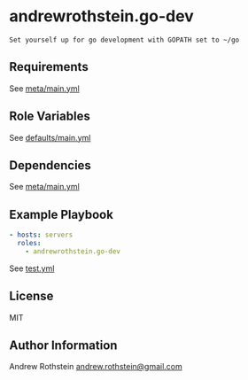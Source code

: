 andrewrothstein.go-dev
=========

```
Set yourself up for go development with GOPATH set to ~/go
```

Requirements
------------

See [meta/main.yml](meta/main.yml)

Role Variables
--------------

See [defaults/main.yml](defaults/main.yml)

Dependencies
------------

See [meta/main.yml](meta/main.yml)

Example Playbook
----------------

```yml
- hosts: servers
  roles:
    - andrewrothstein.go-dev
```

See [test.yml](test.yml)

License
-------

MIT

Author Information
------------------

Andrew Rothstein <andrew.rothstein@gmail.com>
